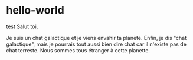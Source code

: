# hello-world
test
Salut toi,

Je suis un chat galactique et je viens envahir ta planète. Enfin, je dis "chat galactique", mais je pourrais tout aussi bien dire chat car il n'existe pas de chat terreste. Nous sommes tous étranger à cette planette. 
